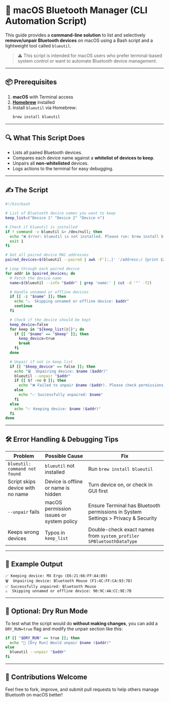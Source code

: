 # 🔗 macOS Bluetooth Manager (CLI Automation Script)

This guide provides a **command-line solution** to list and selectively **remove/unpair Bluetooth devices** on macOS using a Bash script and a lightweight tool called `blueutil`.

> ⚠️ This script is intended for macOS users who prefer terminal-based system control or want to automate Bluetooth device management.

---

## 📦 Prerequisites

1. **macOS** with Terminal access
2. [**Homebrew**](https://brew.sh) installed
3. Install `blueutil` via Homebrew:
   ```bash
   brew install blueutil
   ```

---

## 🔍 What This Script Does

- Lists all paired Bluetooth devices.
- Compares each device name against a **whitelist of devices to keep**.
- Unpairs all **non-whitelisted** devices.
- Logs actions to the terminal for easy debugging.

---

## ✍️ The Script

```bash
#!/bin/bash

# List of Bluetooth device names you want to keep
keep_list=("Device 1" "Device 2" "Device n")

# Check if blueutil is installed
if ! command -v blueutil &> /dev/null; then
  echo "❌ Error: blueutil is not installed. Please run: brew install blueutil"
  exit 1
fi

# Get all paired device MAC addresses
paired_devices=$(blueutil --paired | awk -F'[:,]' '/address:/ {print $2}' | xargs)

# Loop through each paired device
for addr in $paired_devices; do
  # Fetch the device name
  name=$(blueutil --info "$addr" | grep 'name:' | cut -d '"' -f2)

  # Handle unnamed or offline devices
  if [[ -z "$name" ]]; then
    echo "⚠️  Skipping unnamed or offline device: $addr"
    continue
  fi

  # Check if the device should be kept
  keep_device=false
  for keep in "${keep_list[@]}"; do
    if [[ "$name" == "$keep" ]]; then
      keep_device=true
      break
    fi
  done

  # Unpair if not in keep list
  if [[ "$keep_device" == false ]]; then
    echo "🗑️  Unpairing device: $name ($addr)"
    blueutil --unpair "$addr"
    if [[ $? -ne 0 ]]; then
      echo "❌ Failed to unpair $name ($addr). Please check permissions or device state."
    else
      echo "✅ Successfully unpaired: $name"
    fi
  else
    echo "✅ Keeping device: $name ($addr)"
  fi
done
```

---

## 🛠️ Error Handling & Debugging Tips

| Problem | Possible Cause | Fix |
|--------|----------------|-----|
| `blueutil: command not found` | `blueutil` not installed | Run `brew install blueutil` |
| Script skips device with no name | Device is offline or name is hidden | Turn device on, or check in GUI first |
| `--unpair` fails | macOS permission issues or system policy | Ensure Terminal has Bluetooth permissions in System Settings > Privacy & Security |
| Keeps wrong devices | Typos in `keep_list` | Double-check exact names from `system_profiler SPBluetoothDataType` |

---

## 📘 Example Output

```
✅ Keeping device: MX Ergo (E6:21:66:FF:A4:89)
🗑️  Unpairing device: Bluetooth Mouse (F1:4C:FF:CA:93:7D)
✅ Successfully unpaired: Bluetooth Mouse
⚠️  Skipping unnamed or offline device: 90:9C:4A:CC:9E:7B
```

---

## 🧼 Optional: Dry Run Mode

To test what the script would do **without making changes**, you can add a `DRY_RUN=true` flag and modify the unpair section like this:

```bash
if [[ "$DRY_RUN" == true ]]; then
  echo "🧪 [Dry Run] Would unpair $name ($addr)"
else
  blueutil --unpair "$addr"
fi
```

---

## 🙌 Contributions Welcome

Feel free to fork, improve, and submit pull requests to help others manage Bluetooth on macOS better!

```
